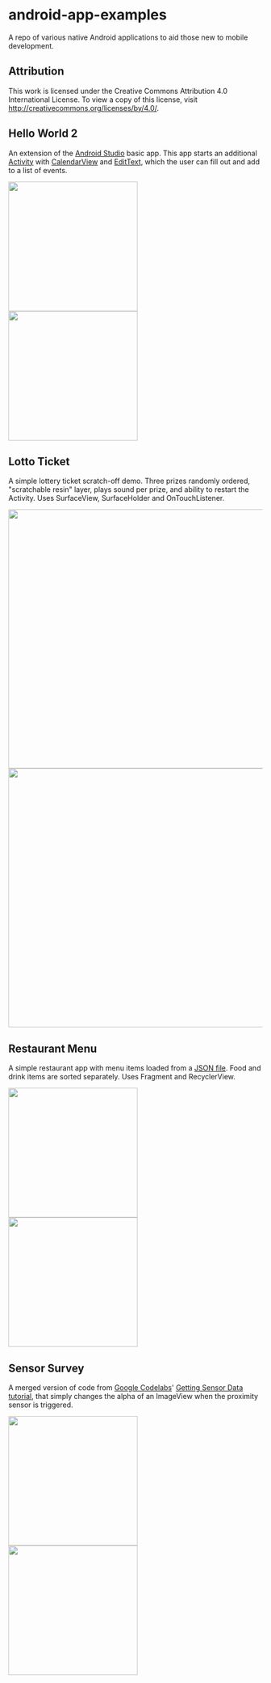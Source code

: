 # android-app-examples  
A repo of various native Android applications to aid those new to mobile development.

## Attribution  
This work is licensed under the Creative Commons Attribution 4.0 International License. To view a copy of this license, visit http://creativecommons.org/licenses/by/4.0/.

## Hello World 2  

An extension of the [Android Studio](https://developer.android.com/studio) basic app. This app starts an additional [Activity](https://developer.android.com/guide/components/activities/intro-activities) with [CalendarView](https://developer.android.com/reference/android/widget/CalendarView) and [EditText](https://developer.android.com/reference/android/widget/EditText), which the user can fill out and add to a list of events.

<img src="/HelloWorld2.0/final/screen1.png" width=256> <img src="/HelloWorld2.0/final/screen2.png" width=256>

## Lotto Ticket

A simple lottery ticket scratch-off demo. Three prizes randomly ordered, "scratchable resin" layer, plays sound per prize, and ability to restart the Activity. Uses SurfaceView, SurfaceHolder and OnTouchListener.

<img src="/LottoTicket/final/screen1.png" width=512> <img src="/LottoTicket/final/screen2.png" width=512>

## Restaurant Menu

A simple restaurant app with menu items loaded from a [JSON file](/RestaurantMenu/app/src/main/assets/restaurant.json). Food and drink items are sorted separately. Uses Fragment and RecyclerView.

<img src="/RestaurantMenu/final/screen1.png" width=256> <img src="/RestaurantMenu/final/screen2.png" width=256>

## Sensor Survey

A merged version of code from [Google Codelabs](https://codelabs.developers.google.com)' [Getting Sensor Data tutorial](https://codelabs.developers.google.com/codelabs/advanced-android-training-sensor-data/), that simply changes the alpha of an ImageView when the proximity sensor is triggered.

<img src="/SensorSurvey/final/screen1.png" width=256> <img src="/SensorSurvey/final/screen2.png" width=256>
